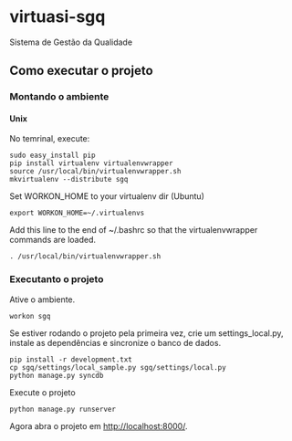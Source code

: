 virtuasi-sgq
============

Sistema de Gestão da Qualidade


Como executar o projeto
------------------------

### Montando o ambiente


#### Unix

No temrinal, execute:

    sudo easy_install pip
    pip install virtualenv virtualenvwrapper
    source /usr/local/bin/virtualenvwrapper.sh
    mkvirtualenv --distribute sgq
    
Set WORKON_HOME to your virtualenv dir (Ubuntu)

    export WORKON_HOME=~/.virtualenvs

Add this line to the end of ~/.bashrc so that the virtualenvwrapper commands are loaded.

    . /usr/local/bin/virtualenvwrapper.sh
    
### Executanto o projeto

Ative o ambiente.
    
    workon sgq

Se estiver rodando o projeto pela primeira vez, crie um settings_local.py, instale as dependências e sincronize o banco de dados.
    
    pip install -r development.txt
    cp sgq/settings/local_sample.py sgq/settings/local.py
    python manage.py syncdb

Execute o projeto
    
    python manage.py runserver

Agora abra o projeto em [http://localhost:8000/](http://localhost:8000/ "development server").
